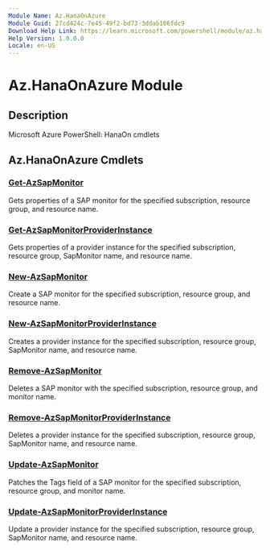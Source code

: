 ```yaml
---
Module Name: Az.HanaOnAzure
Module Guid: 27cd424c-7e45-49f2-bd73-3ddab106fdc9
Download Help Link: https://learn.microsoft.com/powershell/module/az.hanaonazure
Help Version: 1.0.0.0
Locale: en-US
---
```


# Az.HanaOnAzure Module
## Description
Microsoft Azure PowerShell: HanaOn cmdlets

## Az.HanaOnAzure Cmdlets
### [Get-AzSapMonitor](Get-AzSapMonitor.md)
Gets properties of a SAP monitor for the specified subscription, resource group, and resource name.

### [Get-AzSapMonitorProviderInstance](Get-AzSapMonitorProviderInstance.md)
Gets properties of a provider instance for the specified subscription, resource group, SapMonitor name, and resource name.

### [New-AzSapMonitor](New-AzSapMonitor.md)
Create a SAP monitor for the specified subscription, resource group, and resource name.

### [New-AzSapMonitorProviderInstance](New-AzSapMonitorProviderInstance.md)
Creates a provider instance for the specified subscription, resource group, SapMonitor name, and resource name.

### [Remove-AzSapMonitor](Remove-AzSapMonitor.md)
Deletes a SAP monitor with the specified subscription, resource group, and monitor name.

### [Remove-AzSapMonitorProviderInstance](Remove-AzSapMonitorProviderInstance.md)
Deletes a provider instance for the specified subscription, resource group, SapMonitor name, and resource name.

### [Update-AzSapMonitor](Update-AzSapMonitor.md)
Patches the Tags field of a SAP monitor for the specified subscription, resource group, and monitor name.

### [Update-AzSapMonitorProviderInstance](Update-AzSapMonitorProviderInstance.md)
Update a provider instance for the specified subscription, resource group, SapMonitor name, and resource name.

